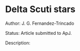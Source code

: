 Delta Scuti stars
=================

Author: J. G. Fernandez-Trincado

Status: Article submitted to ApJ. 

Description:





